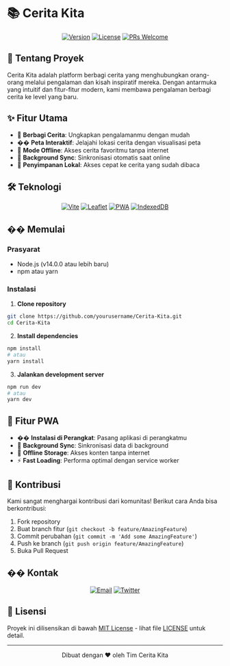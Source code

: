# 📚 Cerita Kita

<div align="center">

[![Version](https://img.shields.io/badge/version-1.0.0-blue.svg)](https://semver.org)
[![License](https://img.shields.io/badge/license-MIT-green.svg)](LICENSE)
[![PRs Welcome](https://img.shields.io/badge/PRs-welcome-brightgreen.svg)](CONTRIBUTING.md)

</div>

## 🌟 Tentang Proyek

Cerita Kita adalah platform berbagi cerita yang menghubungkan orang-orang melalui pengalaman dan kisah inspiratif mereka. Dengan antarmuka yang intuitif dan fitur-fitur modern, kami membawa pengalaman berbagi cerita ke level yang baru.

## ✨ Fitur Utama

- 📝 **Berbagi Cerita**: Ungkapkan pengalamanmu dengan mudah
- ��️ **Peta Interaktif**: Jelajahi lokasi cerita dengan visualisasi peta
- 📱 **Mode Offline**: Akses cerita favoritmu tanpa internet
- 🔄 **Background Sync**: Sinkronisasi otomatis saat online
- 💾 **Penyimpanan Lokal**: Akses cepat ke cerita yang sudah dibaca

## 🛠️ Teknologi

<div align="center">

[![Vite](https://img.shields.io/badge/Vite-646CFF?style=for-the-badge&logo=vite&logoColor=white)](https://vitejs.dev)
[![Leaflet](https://img.shields.io/badge/Leaflet-199900?style=for-the-badge&logo=leaflet&logoColor=white)](https://leafletjs.com)
[![PWA](https://img.shields.io/badge/PWA-5A0FC8?style=for-the-badge&logo=pwa&logoColor=white)](https://web.dev/progressive-web-apps)
[![IndexedDB](https://img.shields.io/badge/IndexedDB-FF6B6B?style=for-the-badge&logo=indexeddb&logoColor=white)](https://developer.mozilla.org/en-US/docs/Web/API/IndexedDB_API)

</div>

## �� Memulai

### Prasyarat

- Node.js (v14.0.0 atau lebih baru)
- npm atau yarn

### Instalasi

1. **Clone repository**

```bash
git clone https://github.com/yourusername/Cerita-Kita.git
cd Cerita-Kita
```

2. **Install dependencies**

```bash
npm install
# atau
yarn install
```

3. **Jalankan development server**

```bash
npm run dev
# atau
yarn dev
```

## 📱 Fitur PWA

- �� **Instalasi di Perangkat**: Pasang aplikasi di perangkatmu
- 🔄 **Background Sync**: Sinkronisasi data di background
- 💾 **Offline Storage**: Akses konten tanpa internet
- ⚡ **Fast Loading**: Performa optimal dengan service worker

## 🤝 Kontribusi

Kami sangat menghargai kontribusi dari komunitas! Berikut cara Anda bisa berkontribusi:

1. Fork repository
2. Buat branch fitur (`git checkout -b feature/AmazingFeature`)
3. Commit perubahan (`git commit -m 'Add some AmazingFeature'`)
4. Push ke branch (`git push origin feature/AmazingFeature`)
5. Buka Pull Request

## �� Kontak

<div align="center">

[![Email](https://img.shields.io/badge/Email-D14836?style=for-the-badge&logo=gmail&logoColor=white)](mailto:your.email@example.com)
[![Twitter](https://img.shields.io/badge/Twitter-1DA1F2?style=for-the-badge&logo=twitter&logoColor=white)](https://twitter.com/yourusername)

</div>

## 📄 Lisensi

Proyek ini dilisensikan di bawah [MIT License](LICENSE) - lihat file [LICENSE](LICENSE) untuk detail.

---

<div align="center">

Dibuat dengan ❤️ oleh Tim Cerita Kita

</div>
